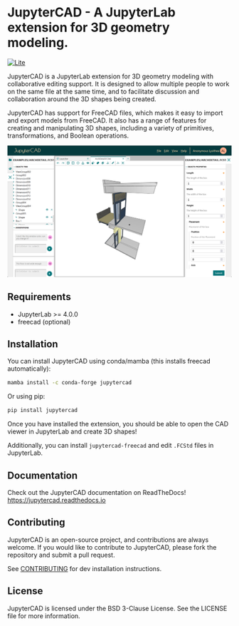# JupyterCAD - A JupyterLab extension for 3D geometry modeling.

[![Lite](https://jupyterlite.rtfd.io/en/latest/_static/badge.svg)](https://jupytercad.github.io/JupyterCAD/)

JupyterCAD is a JupyterLab extension for 3D geometry modeling with collaborative editing support. It is designed to allow multiple people to work on the same file at the same time, and to facilitate discussion and collaboration around the 3D shapes being created.

JupyterCAD has support for FreeCAD files, which makes it easy to import and export models from FreeCAD. It also has a range of features for creating and manipulating 3D shapes, including a variety of primitives, transformations, and Boolean operations.

![jupytercad](../../docs/source/assets/jupytercad-screenshot.png)

## Requirements

- JupyterLab >= 4.0.0
- freecad (optional)

## Installation

You can install JupyterCAD using conda/mamba (this installs freecad automatically):

```bash
mamba install -c conda-forge jupytercad
```

Or using pip:

```bash
pip install jupytercad
```

Once you have installed the extension, you should be able to open the CAD viewer in JupyterLab and create 3D shapes!

Additionally, you can install `jupytercad-freecad` and edit `.FCStd` files in JupyterLab.

## Documentation

Check out the JupyterCAD documentation on ReadTheDocs! https://jupytercad.readthedocs.io

## Contributing

JupyterCAD is an open-source project, and contributions are always welcome. If you would like to contribute to JupyterCAD, please fork the repository and submit a pull request.

See [CONTRIBUTING](CONTRIBUTING.md) for dev installation instructions.

## License

JupyterCAD is licensed under the BSD 3-Clause License. See the LICENSE file for more information.
